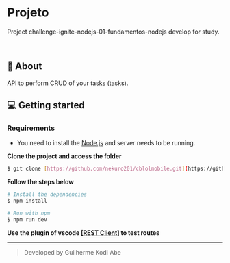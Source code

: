 # Projeto
Project challenge-ignite-nodejs-01-fundamentos-nodejs develop for study.

<br>

## 🚀 About
API to perform CRUD of your tasks (tasks).

## 💻 Getting started

### Requirements

- You need to install the [Node.js](https://nodejs.org/en/download/) and server needs to be running.

**Clone the project and access the folder**

```bash
$ git clone [https://github.com/nekuro201/cblolmobile.git](https://github.com/nekuro201/ignite-nodejs-01-fundamentos-nodejs-challenge.git) && cd ignite-nodejs-01-fundamentos-nodejs-challenge
```

**Follow the steps below**

```bash
# Install the dependencies
$ npm install

# Run with npm
$ npm run dev
```

**Use the plugin of vscode [[REST Client]](https://marketplace.visualstudio.com/items?itemName=humao.rest-client) to test routes**

---
<blockquote>
    Developed by Guilherme Kodi Abe
</blockquote>
